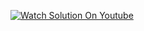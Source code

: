 [![Watch Solution On Youtube](https://img.youtube.com/vi/w_5kpU7-uoU/0.jpg)](https://www.youtube.com/watch?v=w_5kpU7-uoU)

